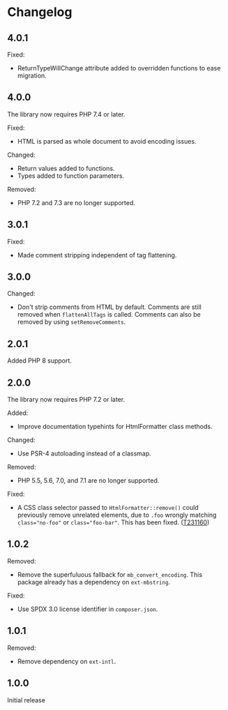 # Changelog

## 4.0.1

Fixed:
* ReturnTypeWillChange attribute added to overridden functions to ease migration.

## 4.0.0

The library now requires PHP 7.4 or later.

Fixed:
* HTML is parsed as whole document to avoid encoding issues.

Changed:
* Return values added to functions.
* Types added to function parameters.

Removed:
* PHP 7.2 and 7.3 are no longer supported.

## 3.0.1

Fixed:
* Made comment stripping independent of tag flattening.

## 3.0.0

Changed:
* Don't strip comments from HTML by default. Comments are still
  removed when `flattenAllTags` is called. Comments can also be
  removed by using `setRemoveComments`.

## 2.0.1

Added PHP 8 support.

## 2.0.0

The library now requires PHP 7.2 or later.

Added:
* Improve documentation typehints for HtmlFormatter class methods.

Changed:
* Use PSR-4 autoloading instead of a classmap.

Removed:
* PHP 5.5, 5.6, 7.0, and 7.1 are no longer supported.

Fixed:
* A CSS class selector passed to `HtmlFormatter::remove()` could previously
  remove unrelated elements, due to `.foo` wrongly matching `class="no-foo"`
  or `class="foo-bar"`. This has been fixed. ([T231160](https://phabricator.wikimedia.org/T231160))

## 1.0.2

Removed:
* Remove the superfuluous fallback for `mb_convert_encoding`.
  This package already has a dependency on `ext-mbstring`.

Fixed:
* Use SPDX 3.0 license identifier in `composer.json`.

## 1.0.1

Removed:
* Remove dependency on `ext-intl`.

## 1.0.0

Initial release
